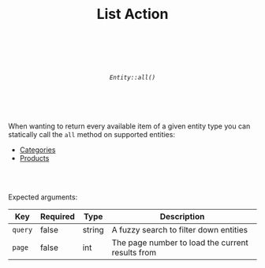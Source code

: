 <h1 align="center">
  <br />
  <br />
  List Action
  <br />
  <br />
  <br />
</h1>

<h6 align="center">
  <br />
  <code>Entity::all()</code>
  <br />
  <br />
  <br />
  <br />
</h6>

When wanting to return every available item of a given entity
type you can statically call the `all` method on supported entities:

* [Categories](../entities/categories.md)
* [Products](../entities/products.md)

<br />
<br />

Expected arguments:

| Key     | Required | Type   | Description                                      |
|---------|----------|--------|--------------------------------------------------|
| `query` | false    | string | A fuzzy search to filter down entities           |
| `page`  | false    | int    | The page number to load the current results from |
